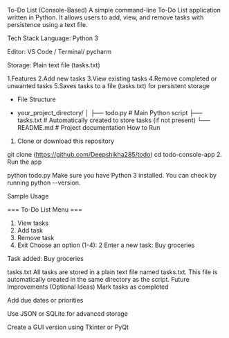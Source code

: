 To-Do List (Console-Based)
A simple command-line To-Do List application written in Python. It allows users to add, view, and remove tasks with persistence using a text file.

Tech Stack
Language: Python 3

Editor: VS Code / Terminal/ pycharm

Storage: Plain text file (tasks.txt)

1.Features
2.Add new tasks
3.View existing tasks
4.Remove completed or unwanted tasks
5.Saves tasks to a file (tasks.txt) for persistent storage

* File Structure

* your_project_directory/
│
├── todo.py         # Main Python script
├── tasks.txt       # Automatically created to store tasks (if not present)
└── README.md       # Project documentation
How to Run
1. Clone or download this repository

git clone (https://github.com/Deepshikha285/todo)
cd todo-console-app
2. Run the app

python todo.py
Make sure you have Python 3 installed. You can check by running python --version.

Sample Usage

=== To-Do List Menu ===
1. View tasks
2. Add task
3. Remove task
4. Exit
Choose an option (1-4): 2
Enter a new task: Buy groceries

Task added: Buy groceries

tasks.txt
All tasks are stored in a plain text file named tasks.txt. This file is automatically created in the same directory as the script.
Future Improvements (Optional Ideas)
Mark tasks as completed 

Add due dates or priorities 

Use JSON or SQLite for advanced storage

Create a GUI version using Tkinter or PyQt
